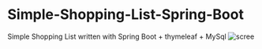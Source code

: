 # Simple-Shopping-List-Spring-Boot
Simple Shopping List written with Spring Boot + thymeleaf + MySql
![scree](https://user-images.githubusercontent.com/61861887/92145406-df3e7d00-ee20-11ea-8b5e-2683083b58fe.png)
